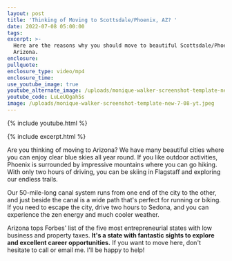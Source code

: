 ```yaml
---
layout: post
title: 'Thinking of Moving to Scottsdale/Phoenix, AZ? '
date: 2022-07-08 05:00:00
tags:
excerpt: >-
  Here are the reasons why you should move to beautiful Scottsdale/Phoenix,
  Arizona.
enclosure:
pullquote:
enclosure_type: video/mp4
enclosure_time:
use_youtube_image: true
youtube_alternate_image: /uploads/monique-walker-screenshot-template-new-7-08-yt.jpeg
youtube_code: LuLeUQgah5s
image: /uploads/monique-walker-screenshot-template-new-7-08-yt.jpeg
---
```

{% include youtube.html %}

{% include excerpt.html %}

Are you thinking of moving to Arizona? We have many beautiful cities where you can enjoy clear blue skies all year round. If you like outdoor activities, Phoenix is surrounded by impressive mountains where you can go hiking. With only two hours of driving, you can be skiing in Flagstaff and exploring our endless trails.&nbsp;

Our 50-mile-long canal system runs from one end of the city to the other, and just beside the canal is a wide path that's perfect for running or biking. If you need to escape the city, drive two hours to Sedona, and you can experience the zen energy and much cooler weather.

Arizona tops Forbes' list of the five most entrepreneurial states with low business and property taxes. **It's a state with fantastic sights to explore and excellent career opportunities.** If you want to move here, don't hesitate to call or email me. I'll be happy to help\!
